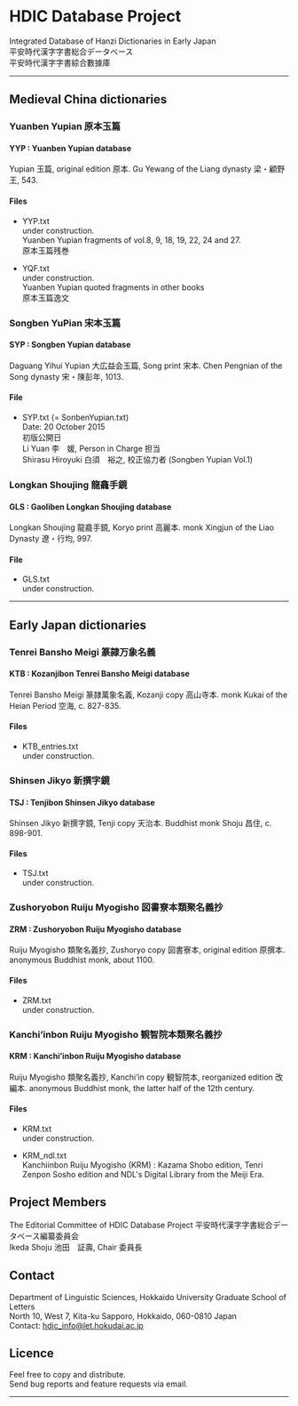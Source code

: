 # HDIC Database Project

Integrated Database of Hanzi Dictionaries in Early Japan  
平安時代漢字字書総合データベース  
平安時代漢字字書綜合數據庫  

---
## Medieval China dictionaries

### Yuanben Yupian 原本玉篇
#### YYP : Yuanben Yupian database

Yupian 玉篇, original edition 原本. Gu Yewang of the Liang dynasty 梁・顧野王, 543.  

#### Files
* YYP.txt  
under construction.  
Yuanben Yupian fragments of vol.8, 9, 18, 19, 22, 24 and 27.  
原本玉篇残巻  

* YQF.txt  
under construction.  
Yuanben Yupian quoted fragments in other books  
原本玉篇逸文

### Songben YuPian 宋本玉篇

#### SYP : Songben Yupian database

Daguang Yihui Yupian 大広益会玉篇, Song print 宋本. Chen Pengnian of the Song dynasty 宋・陳彭年, 1013.

#### File
* SYP.txt (= SonbenYupian.txt)  
Date: 20 October 2015  
初版公開日  
Li Yuan 李　媛, Person in Charge 担当    
Shirasu Hiroyuki 白須　裕之, 校正協力者 (Songben Yupian Vol.1)

### Longkan Shoujing 龍龕手鏡
#### GLS : Gaoliben Longkan Shoujing database


Longkan Shoujing 龍龕手鏡, Koryo print 高麗本. monk Xingjun of the Liao Dynasty 遼・行均, 997.

#### File
* GLS.txt  
under construction.  

------------------------

## Early Japan dictionaries

### Tenrei Bansho Meigi 篆隷万象名義
#### KTB : Kozanjibon Tenrei Bansho Meigi database 

Tenrei Bansho Meigi 篆隷萬象名義, Kozanji copy 高山寺本. monk Kukai of the Heian Period 空海, c. 827-835.
#### Files
* KTB_entries.txt  
under construction.

### Shinsen Jikyo 新撰字鏡
#### TSJ : Tenjibon Shinsen Jikyo database

Shinsen Jikyo 新撰字鏡, Tenji copy 天治本. Buddhist monk Shoju 昌住, c. 898-901.

#### Files
* TSJ.txt  
under construction.

### Zushoryobon Ruiju Myogisho 図書寮本類聚名義抄
#### ZRM : Zushoryobon Ruiju Myogisho database

Ruiju Myogisho 類聚名義抄, Zushoryo copy 図書寮本, original edition 原撰本. anonymous Buddhist monk, about 1100.

#### Files
* ZRM.txt  
under construction.

### Kanchi’inbon Ruiju Myogisho 観智院本類聚名義抄
#### KRM : Kanchi’inbon Ruiju Myogisho database

Ruiju Myogisho 類聚名義抄, Kanchi’in copy 観智院本, reorganized edition 改編本. anonymous Buddhist monk, the latter half of the 12th century.

#### Files
* KRM.txt  
under construction.

* KRM_ndl.txt  
Kanchiinbon Ruiju Myogisho (KRM) : Kazama Shobo edition, Tenri Zenpon Sosho edition and NDL's Digital Library from the Meiji Era.  

## Project Members
The Editorial Committee of HDIC Database Project
平安時代漢字字書総合データベース編纂委員会  
Ikeda Shoju 池田　証壽, Chair 委員長  


## Contact
Department of Linguistic Sciences, Hokkaido University Graduate School of Letters  
North 10, West 7, Kita-ku Sapporo, Hokkaido, 060-0810 Japan  
Contact: hdic_info@let.hokudai.ac.jp

## Licence
Feel free to copy and distribute.  
Send bug reports and feature requests via email.  


---
